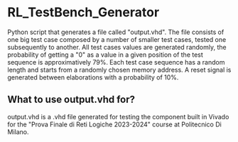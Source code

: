 # RL_TestBench_Generator

Python script that generates a file called "output.vhd". The file consists of one big test case composed by a number of smaller test cases, tested one subsequently to another. All test cases values are generated randomly, the probability of getting a "0" as a value in a given position of the test sequence is approximatively 79%.
Each test case sequence has a random length and starts from a randomly chosen memory address.
A reset signal is generated between elaborations with a probability of 10%.

## What to use output.vhd for?

output.vhd is a .vhd file generated for testing the component built in Vivado for the "Prova Finale di Reti Logiche 2023-2024" course at Politecnico Di Milano. 
